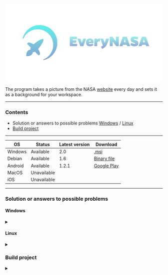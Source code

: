 <p align="center"><img src="web/static/image/icons/banner.png" alt="EveryNasa banner" title="EveryNasa"></p>

The program takes a picture from the NASA [website](https://apod.nasa.gov/apod) every day
and sets it as a background for your workspace.

---

### Contents
- Solution or answers to possible problems [Windows](#windows) / [Linux](#linux)
- [Build project](#build-project)

---

| OS      | Status      | Latest version | Download                                                                            |
|---------|-------------|----------------|-------------------------------------------------------------------------------------|
| Windows | Available   | 2.0            | [.msi](https://github.com/Redume/EveryNasa/releases/download/v2.0/EveryNasa.msi)    |
| Debian  | Available   | 1.6            | [Binary file](https://github.com/Redume/EveryNasa/releases/download/v1.6/EveryNasa) |
| Android | Available   | 1.2.1          | [Google Play](https://play.google.com/store/apps/details?id=ru.murzify.everynasa)   |
| MacOS   | Unavailable |                |                                                                                     |
| iOS     | Unavailable |                |                                                                                     |

---

### Solution or answers to possible problems
#### Windows
<details>
<summary></summary>
    <li>To make all functions work correctly, install the program anywhere except Program Files(x86) / Program Files</li>
</details>

#### Linux
<details>
<summary></summary>

- If you have a mistake with `ayatana-appindicator3-0.1`

    <details>
        <summary><b>Debian / Ubuntu / Mint</b></summary>
        <details>
            <summary><b>KDE Plasma</b></summary>

  ```shell
  $ sudo apt install gir1.2-appindicator3-0.1
  ```

  </details>
  <details>
  <summary><b>GNOME</b></summary>

  - Install the package
  ```shell
  $ sudo apt install gnome-shell-extension-appindicator
  ```

  - Open `Tweaks`
  - Go to `Extensions`
  - Enable `Kstatusnotifieritem/appindicator support`
</details>
</details>
</details>

### Build project

<details>
<summary></summary>

- Close the repository
```shell
$ git clone https://github.com/Redume/EveryNasa.git
```
- Change directory
```shell
$ cd EveryNasa
```
- Build project
<details>
<summary><b>Windows</b></summary>

```shell
$ go build -o EveryNasa.exe -ldflags = "-H windowsgui"
```

</details>
<details>
<summary><b>Linux</b></summary>

```shell
$ go build -o EveryNasa
```
</details>
</details>